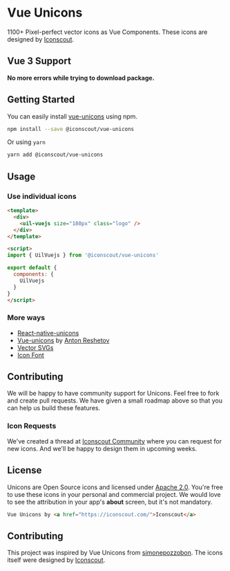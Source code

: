 # Vue Unicons

1100+ Pixel-perfect vector icons as Vue Components. These icons are designed by [Iconscout](https://iconscout.com).

## Vue 3 Support
**No more errors while trying to download package.**

## Getting Started
You can easily install [vue-unicons](https://iconscout.com/unicons) using npm.
```bash
npm install --save @iconscout/vue-unicons
```
Or using `yarn`
```bash
yarn add @iconscout/vue-unicons
```

## Usage
### Use individual icons
```html
<template>
  <div>
    <uil-vuejs size="180px" class="logo" />
  </div>
</template>

<script>
import { UilVuejs } from '@iconscout/vue-unicons'

export default {
  components: {
    UilVuejs
  }
}
</script>
````

### More ways
- [React-native-unicons](https://github.com/Iconscout/react-native-unicons)
- [Vue-unicons](https://github.com/antonreshetov/vue-unicons) by [Anton Reshetov](https://github.com/antonreshetov)
- [Vector SVGs](https://iconscout.com/unicons)
- [Icon Font](https://github.com/Iconscout/unicons)

## Contributing
We will be happy to have community support for Unicons. Feel free to fork and create pull requests. We have given a small roadmap above so that you can help us build these features.

### Icon Requests
We've created a thread at [Iconscout Community](https://discuss.iconscout.com/new-topic?title=Icon%20Request:%20%3Cicon%3E&body=Hey%20there,%20%3Cicon%3E%20will%20be%20great%20fit%20for%20Unicons.%20I%20would%20love%20to%20use%20it!&category=Unicons&tags=requests) where you can request for new icons. And we'll be happy to design them in upcoming weeks.

## License
Unicons are Open Source icons and licensed under [Apache 2.0](https://www.apache.org/licenses/LICENSE-2.0.txt). You're free to use these icons in your personal and commercial project. We would love to see the attribution in your app's **about** screen, but it's not mandatory.
```html
Vue Unicons by <a href="https://iconscout.com/">Iconscout</a>
```

## Contributing
This project was inspired by Vue Unicons from [simonepozzobon](https://github.com/simonepozzobon). The icons itself were designed by [Iconscout](https://github.com/iconscout/unicons). 
